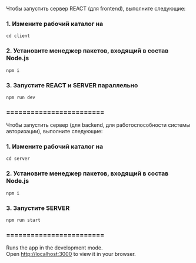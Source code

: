 Чтобы запустить сервер REACT (для frontend), выполните следующие:

### 1. Измените рабочий каталог на 
`cd client`

### 2. Установите менеджер пакетов, входящий в состав Node.js 
`npm i`

### 3. Запустите REACT и SERVER параллельно
`npm run dev`

### ========================

Чтобы запустить сервер (для backend, для работоспособности системы авторизации), выполните следующие:

### 1. Измените рабочий каталог на 
`cd server`

### 2. Установите менеджер пакетов, входящий в состав Node.js 
`npm i`

### 3. Запустите SERVER 
`npm run start`

### ========================

Runs the app in the development mode.\
Open [http://localhost:3000](http://localhost:3000) to view it in your browser.

 
